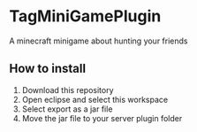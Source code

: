 # TagMiniGamePlugin
A minecraft minigame about hunting your friends

## How to install
1. Download this repository
2. Open eclipse and select this workspace
3. Select export as a jar file
4. Move the jar file to your server plugin folder
